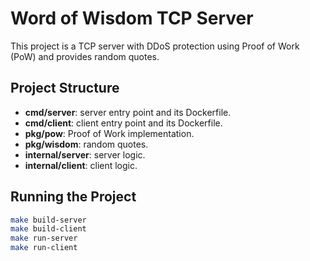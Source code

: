 # Word of Wisdom TCP Server

This project is a TCP server with DDoS protection using Proof of Work (PoW) and provides random quotes.

## Project Structure

- **cmd/server**: server entry point and its Dockerfile.
- **cmd/client**: client entry point and its Dockerfile.
- **pkg/pow**: Proof of Work implementation.
- **pkg/wisdom**: random quotes.
- **internal/server**: server logic.
- **internal/client**: client logic.

## Running the Project

```bash
make build-server
make build-client
make run-server
make run-client
```